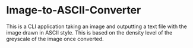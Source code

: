 # Image-to-ASCII-Converter
This is a CLI application taking an image and outputting a text file with the image drawn in ASCII style. This is based on the density level of the greyscale of the image once converted.
